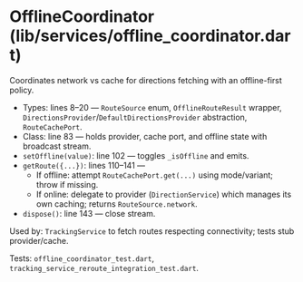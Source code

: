 # OfflineCoordinator (lib/services/offline_coordinator.dart)
Coordinates network vs cache for directions fetching with an offline-first policy.

- Types: lines 8–20 — `RouteSource` enum, `OfflineRouteResult` wrapper, `DirectionsProvider`/`DefaultDirectionsProvider` abstraction, `RouteCachePort`.
- Class: line 83 — holds provider, cache port, and offline state with broadcast stream.
- `setOffline(value)`: line 102 — toggles `_isOffline` and emits.
- `getRoute({...})`: lines 110–141 —
	- If offline: attempt `RouteCachePort.get(...)` using mode/variant; throw if missing.
	- If online: delegate to provider (`DirectionService`) which manages its own caching; returns `RouteSource.network`.
- `dispose()`: line 143 — close stream.

Used by: `TrackingService` to fetch routes respecting connectivity; tests stub provider/cache.

Tests: `offline_coordinator_test.dart`, `tracking_service_reroute_integration_test.dart`.
